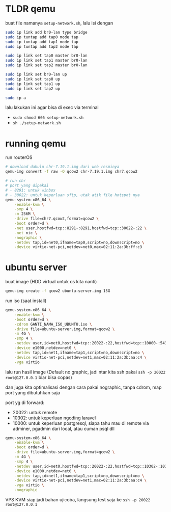 # TLDR qemu

buat file namanya `setup-network.sh`, lalu isi dengan

```sh
sudo ip link add br0-lan type bridge
sudo ip tuntap add tap0 mode tap
sudo ip tuntap add tap1 mode tap
sudo ip tuntap add tap2 mode tap

sudo ip link set tap0 master br0-lan
sudo ip link set tap1 master br0-lan
sudo ip link set tap2 master br0-lan

sudo ip link set br0-lan up
sudo ip link set tap0 up
sudo ip link set tap1 up
sudo ip link set tap2 up

sudo ip a

```

lalu lakukan ini agar bisa di exec via terminal
- `sudo chmod 666 setup-network.sh`
- `sh ./setup-network.sh`

# running qemu

run routerOS

```sh
# download dahulu chr-7.19.1.img dari web resminya
qemu-img convert -f raw -O qcow2 chr-7.19.1.img chr7.qcow2

# run chr
# port yang dipakai
# - 8291: untuk winbox
# - 30022: untuk keperluan sftp, utak atik file hotspot nya
qemu-system-x86_64 \
	-enable-kvm \
	-smp 4 \
	-m 256M \
	-drive file=chr7.qcow2,format=qcow2 \
	-boot order=d \
	-net user,hostfwd=tcp::8291-:8291,hostfwd=tcp::30022-:22 \
	-net nic \
	-nographic \
	-netdev tap,id=net0,ifname=tap0,script=no,downscript=no \
	-device virtio-net-pci,netdev=net0,mac=02:11:2a:3b:ff:c3
```

# ubuntu server

buat image (HDD virtual untuk os kita nanti)
```sh
qemu-img create -f qcow2 ubuntu-server.img 15G
```

run iso (saat install)
```sh
qemu-system-x86_64 \
	-enable-kvm \
	-boot order=d \
	-cdrom GANTI_NAMA_ISO_UBUNTU.iso \
	-drive file=ubuntu-server.img,format=qcow2 \
	-m 4G \
	-smp 4 \
	-netdev user,id=net0,hostfwd=tcp::20022-:22,hostfwd=tcp::10000-:5432 \
	-device e1000,netdev=net0 \
	-netdev tap,id=net1,ifname=tap1,script=no,downscript=no \
	-device virtio-net-pci,netdev=net1,mac=02:11:2a:3b:aa:c4 \
	-vga virtio
```

lalu run hasil image (Default no graphic, jadi ntar kita ssh pakai `ssh -p 20022 root@127.0.0.1` biar bisa copas)

dan juga kita optimalisasi dengan cara pakai nographic, tanpa cdrom, map port yang dibutuhkan saja

port yg di forward:
- 20022: untuk remote
- 10302: untuk keperluan ngoding laravel
- 10000: untuk keperluan postgresql, siapa tahu mau di remote via adminer, pgadmin dari local, atau cuman psql dll

```sh
qemu-system-x86_64 \
	-enable-kvm \
	-boot order=d \
	-drive file=ubuntu-server.img,format=qcow2 \
	-m 4G \
	-smp 4 \
	-netdev user,id=net0,hostfwd=tcp::20022-:22,hostfwd=tcp::10302-:10302,hostfwd=tcp::10000-:5432 \
	-device e1000,netdev=net0 \
	-netdev tap,id=net1,ifname=tap1,script=no,downscript=no \
	-device virtio-net-pci,netdev=net1,mac=02:11:2a:3b:aa:c4 \
	-vga virtio \
	-nographic
```

VPS KVM siap jadi bahan ujicoba, langsung test saja ke `ssh -p 20022 root@127.0.0.1`